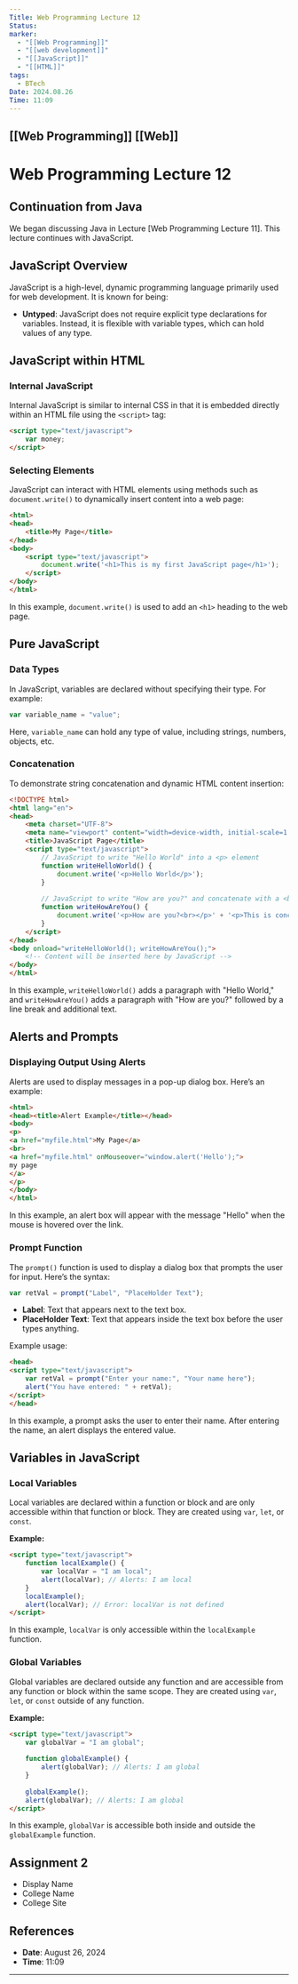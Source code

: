 ```yaml
---
Title: Web Programming Lecture 12
Status: 
marker:
  - "[[Web Programming]]"
  - "[[web development]]"
  - "[[JavaScript]]"
  - "[[HTML]]"
tags:
  - BTech
Date: 2024.08.26
Time: 11:09
---
```

[[Web Programming]] [[Web]]
---
# Web Programming Lecture 12

## Continuation from Java
We began discussing Java in Lecture [Web Programming Lecture 11]. This lecture continues with JavaScript.

## JavaScript Overview
JavaScript is a high-level, dynamic programming language primarily used for web development. It is known for being:
- **Untyped**: JavaScript does not require explicit type declarations for variables. Instead, it is flexible with variable types, which can hold values of any type.

## JavaScript within HTML

### Internal JavaScript
Internal JavaScript is similar to internal CSS in that it is embedded directly within an HTML file using the `<script>` tag:
```html
<script type="text/javascript">
    var money;
</script>
```

### Selecting Elements
JavaScript can interact with HTML elements using methods such as `document.write()` to dynamically insert content into a web page:
```html
<html>
<head>
    <title>My Page</title>
</head>
<body>
    <script type="text/javascript">
        document.write('<h1>This is my first JavaScript page</h1>');
    </script>
</body>
</html>
```
In this example, `document.write()` is used to add an `<h1>` heading to the web page.

## Pure JavaScript

### Data Types
In JavaScript, variables are declared without specifying their type. For example:
```js
var variable_name = "value";
```
Here, `variable_name` can hold any type of value, including strings, numbers, objects, etc.

### Concatenation
To demonstrate string concatenation and dynamic HTML content insertion:
```html
<!DOCTYPE html>
<html lang="en">
<head>
    <meta charset="UTF-8">
    <meta name="viewport" content="width=device-width, initial-scale=1.0">
    <title>JavaScript Page</title>
    <script type="text/javascript">
        // JavaScript to write "Hello World" into a <p> element
        function writeHelloWorld() {
            document.write('<p>Hello World</p>');
        }
        
        // JavaScript to write "How are you?" and concatenate with a <br> and another <p> element
        function writeHowAreYou() {
            document.write('<p>How are you?<br></p>' + '<p>This is concatenated text.</p>');
        }
    </script>
</head>
<body onload="writeHelloWorld(); writeHowAreYou();">
    <!-- Content will be inserted here by JavaScript -->
</body>
</html>
```
In this example, `writeHelloWorld()` adds a paragraph with "Hello World," and `writeHowAreYou()` adds a paragraph with "How are you?" followed by a line break and additional text.

## Alerts and Prompts

### Displaying Output Using Alerts
Alerts are used to display messages in a pop-up dialog box. Here’s an example:
```html
<html>
<head><title>Alert Example</title></head>
<body>
<p>
<a href="myfile.html">My Page</a>
<br>
<a href="myfile.html" onMouseover="window.alert('Hello');">
my page
</a>
</p>
</body>
</html>
```
In this example, an alert box will appear with the message "Hello" when the mouse is hovered over the link.

### Prompt Function
The `prompt()` function is used to display a dialog box that prompts the user for input. Here’s the syntax:
```javascript
var retVal = prompt("Label", "PlaceHolder Text");
```
- **Label**: Text that appears next to the text box.
- **PlaceHolder Text**: Text that appears inside the text box before the user types anything.

Example usage:
```html
<head>
<script type="text/javascript">
    var retVal = prompt("Enter your name:", "Your name here");
    alert("You have entered: " + retVal);
</script>
</head>
```
In this example, a prompt asks the user to enter their name. After entering the name, an alert displays the entered value.

## Variables in JavaScript

### Local Variables
Local variables are declared within a function or block and are only accessible within that function or block. They are created using `var`, `let`, or `const`.

**Example:**
```html
<script type="text/javascript">
    function localExample() {
        var localVar = "I am local";
        alert(localVar); // Alerts: I am local
    }
    localExample();
    alert(localVar); // Error: localVar is not defined
</script>
```
In this example, `localVar` is only accessible within the `localExample` function.

### Global Variables
Global variables are declared outside any function and are accessible from any function or block within the same scope. They are created using `var`, `let`, or `const` outside of any function.

**Example:**
```html
<script type="text/javascript">
    var globalVar = "I am global";
    
    function globalExample() {
        alert(globalVar); // Alerts: I am global
    }
    
    globalExample();
    alert(globalVar); // Alerts: I am global
</script>
```
In this example, `globalVar` is accessible both inside and outside the `globalExample` function.

## Assignment 2
- Display Name
- College Name
- College Site

## References
- **Date**: August 26, 2024
- **Time**: 11:09

---
